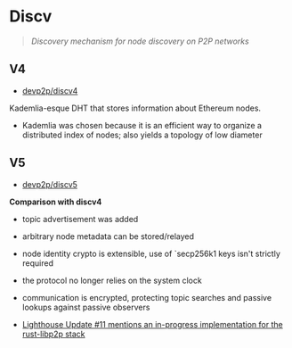 # Discv
> *Discovery mechanism for node discovery on P2P networks*

## V4

* [devp2p/discv4](https://github.com/ethereum/devp2p/blob/master/discv4.md)

Kademlia-esque DHT that stores information about Ethereum nodes.
* Kademlia was chosen because it is an efficient way to organize a distributed index of nodes; also yields a topology of low diameter

## V5

* [devp2p/discv5](https://github.com/ethereum/devp2p/blob/master/discv5/discv5.md)

**Comparison with discv4**
* topic advertisement was added
* arbitrary node metadata can be stored/relayed
* node identity crypto is extensible, use of `secp256k1  keys isn't strictly required
* the protocol no longer relies on the system clock
* communication is encrypted, protecting topic searches and passive lookups against passive observers

* [Lighthouse Update #11 mentions an in-progress implementation for the rust-libp2p stack](https://lighthouse.sigmaprime.io/update-11.html)
